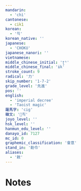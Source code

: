 ```yaml
---
mandarin:
  - 'chì'
cantonese:
  - cik1
korean:
  - '칙'
korean_native: ''
japanese:
  - 'CHOKU'
japanese_nanori: ''
vietnamese:
middle_chinese_initial: 'ʈʰ'
middle_chinese_final: 'ɨk'
stroke_count: 9
radical: '力'
skip_number: '1-7-2'
grade_level: '先進'
pos: ''
english:
  - 'imperial decree'
  - 'Taoist magic'
羅馬字: 'cig'
韓文: '칙'
joyo_level: ''
hsk_level: ''
hanmun_edu_level: ''
danayo_id: 7127
mc_id: 0
graphemic_classification: '會意'
stand_in: '勅令'
aliases:
  - '敕'
---
```


# Notes
